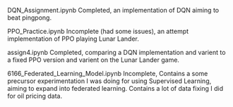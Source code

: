 DQN_Assignment.ipynb
Completed, an implementation of DQN aiming to beat pingpong.


PPO_Practice.ipynb
Incomplete (had some issues), an attempt implementation of PPO playing Lunar Lander.


assign4.ipynb
Completed, comparing a DQN implementation and varient to a fixed PPO version and varient on the Lunar Lander game.


6166_Federated_Learning_Model.ipynb
Incomplete, Contains a some precursor experimentation I was doing for using Supervised Learning, aiming to expand into federated learning. Contains a lot of data fixing I did for oil pricing data.
